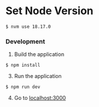 # Set Node Version
~~~shell
$ nvm use 18.17.0
~~~

### Development
1. Build the application
~~~shell
$ npm install
~~~

3. Run the application
~~~shell
$ npm run dev
~~~

4. Go to [localhost:3000](http://localhost:3000)